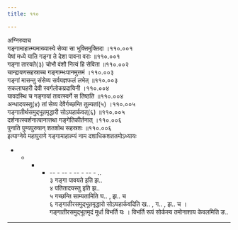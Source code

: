 ```yaml
---
title: ११०

---
```

अग्निरुवाच  
गङ्गामाहात्म्यमाख्यास्ये सेव्या सा भुक्तिमुक्तिदा ।११०.००१  
येषां मध्ये याति गङ्गा ते देशा पावना वराः ॥११०.००१  
गङ्गा तारयते(३) चोभौ वंशौ नित्यं हि सेविता ॥११०.००२  
चान्द्रायणसहस्राच्च गङ्गाम्भःपानमुत्तमं ।११०.००३  
गङ्गां मासन्तु संसेव्य सर्वयज्ञफलं लभेत् ॥११०.००३  
सकलाघहरी देवी स्वर्गलोकप्रदायिनी ।११०.००४  
यावदस्थि च गङ्गायां तावत्स्वर्गे स तिष्ठति ॥११०.००४  
अन्धादयस्तु(४) तां सेव्य देवैर्गच्छन्ति तुल्यतां(५) ।११०.००५  
गङ्गातीर्थसमुद्भूतमृद्धारी सोऽघहार्कवत्(६) ॥११०.००५  
दर्शनात्स्पर्शनात्पानात्तथा गङ्गेतिकीर्तनात् ।११०.००६  
पुनाति पुण्यपुरुषान् शतशोथ सहस्रशः ॥११०.००६  
इत्याग्नेये महापुराणे गङ्गामाहात्म्यं नाम दशाधिकशततमोऽध्यायः  
- - - - -- - -- - -- - -- - ..  
३ गङ्गा पावयते इति झ..  
४ पतितादयस्तु इति झ..  
५ गच्छन्ति साम्यतामिति घ.. , झ.. च  
६ गङ्गातीरसमुद्भूतमृद्धारो सोऽघहार्कवदिति ख.. , ग.. , झ.. च । गङ्गातीरसमुद्भूतमृदं मूर्धा विभर्ति यः । विभर्ति रूपं सोर्कस्य तमोनाशाय केवलमिति ङ..  
-- - - -- - -- - - -